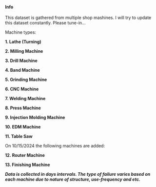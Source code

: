 #### Info

This dataset is gathered from multiple shop mashines. I will try to update this dataset constantly. Please tune-in...

Machine types:

**1. Lathe (Turning)**

**2. Milling Machine**	

**3. Drill Machine** 

**4. Band Machine** 

**5. Grinding Machine**	

**6. CNC Machine**	

**7. Welding Machine**	

**8. Press Machine**	

**9. Injection Molding Machine**	

**10. EDM Machine**	

**11. Table Saw**	

On 10/15/2024 the following machines are added:

**12. Router Machine**	

**13. Finishing Machine**

***Data is collected in days intervals. The type of failure varies based on each machine due to nature of structure, use-frequency and etc.***

